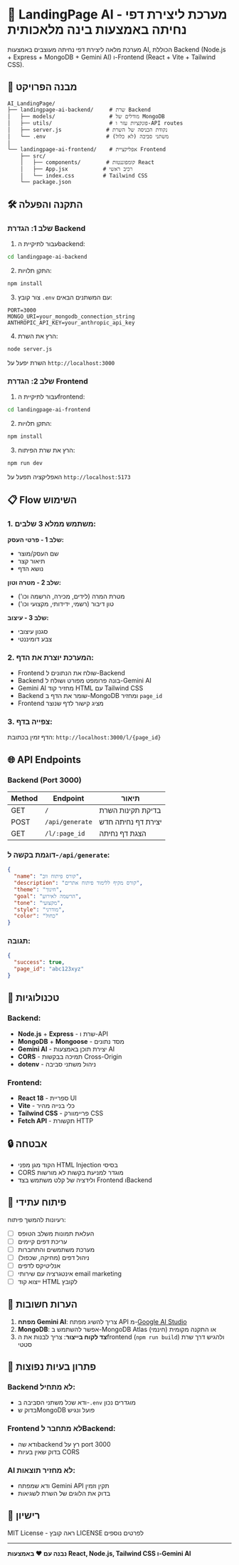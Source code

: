 # 🚀 LandingPage AI - מערכת ליצירת דפי נחיתה באמצעות בינה מלאכותית

מערכת מלאה ליצירת דפי נחיתה מעוצבים באמצעות AI, הכוללת Backend (Node.js + Express + MongoDB + Gemini AI) ו-Frontend (React + Vite + Tailwind CSS).

## 📁 מבנה הפרויקט

```
AI_LandingPage/
├── landingpage-ai-backend/     # שרת Backend
│   ├── models/                 # מודלים של MongoDB
│   ├── utils/                  # פונקציות עזר ו-API routes
│   ├── server.js              # נקודת הכניסה של השרת
│   └── .env                   # משתני סביבה (לא כלול)
│
└── landingpage-ai-frontend/    # אפליקציית Frontend
    ├── src/
    │   ├── components/        # קומפוננטות React
    │   ├── App.jsx           # רכיב ראשי
    │   └── index.css         # Tailwind CSS
    └── package.json
```

## 🛠️ התקנה והפעלה

### שלב 1: הגדרת Backend

1. עבור לתיקיית הbackend:
```bash
cd landingpage-ai-backend
```

2. התקן תלויות:
```bash
npm install
```

3. צור קובץ `.env` עם המשתנים הבאים:
```env
PORT=3000
MONGO_URI=your_mongodb_connection_string
ANTHROPIC_API_KEY=your_anthropic_api_key
```

4. הרץ את השרת:
```bash
node server.js
```

השרת יפעל על `http://localhost:3000`

### שלב 2: הגדרת Frontend

1. עבור לתיקיית הfrontend:
```bash
cd landingpage-ai-frontend
```

2. התקן תלויות:
```bash
npm install
```

3. הרץ את שרת הפיתוח:
```bash
npm run dev
```

האפליקציה תפעל על `http://localhost:5173`

## 📋 Flow השימוש

### 1. משתמש ממלא 3 שלבים:

**שלב 1 - פרטי העסק:**
- שם העסק/מוצר
- תיאור קצר
- נושא הדף

**שלב 2 - מטרה וטון:**
- מטרת המרה (לידים, מכירה, הרשמה וכו')
- טון דיבור (רשמי, ידידותי, מקצועי וכו')

**שלב 3 - עיצוב:**
- סגנון עיצובי
- צבע דומיננטי

### 2. המערכת יוצרת את הדף:

- Frontend שולח את הנתונים ל-Backend
- Backend בונה פרומפט מפורט ושולח ל-Gemini AI
- Gemini AI מחזיר קוד HTML עם Tailwind CSS
- Backend שומר את הדף ב-MongoDB ומחזיר `page_id`
- Frontend מציג קישור לדף שנוצר

### 3. צפייה בדף:

הדף זמין בכתובת: `http://localhost:3000/l/{page_id}`

## 🌐 API Endpoints

### Backend (Port 3000)

| Method | Endpoint | תיאור |
|--------|----------|-------|
| GET | `/` | בדיקת תקינות השרת |
| POST | `/api/generate` | יצירת דף נחיתה חדש |
| GET | `/l/:page_id` | הצגת דף נחיתה |

### דוגמת בקשה ל-`/api/generate`:

```json
{
  "name": "קורס פיתוח ווב",
  "description": "קורס מקיף ללימוד פיתוח אתרים",
  "theme": "חינוך",
  "goal": "הרשמה לאירוע",
  "tone": "מקצועי",
  "style": "מודרני",
  "color": "כחול"
}
```

### תגובה:

```json
{
  "success": true,
  "page_id": "abc123xyz"
}
```

## 🎨 טכנולוגיות

### Backend:
- **Node.js** + **Express** - שרת ו-API
- **MongoDB** + **Mongoose** - מסד נתונים
- **Gemini AI** - יצירת תוכן באמצעות AI
- **CORS** - תמיכה בבקשות Cross-Origin
- **dotenv** - ניהול משתני סביבה

### Frontend:
- **React 18** - ספריית UI
- **Vite** - כלי בנייה מהיר
- **Tailwind CSS** - פריימוורק CSS
- **Fetch API** - תקשורת HTTP

## 🔒 אבטחה

- הקוד מגן מפני HTML Injection בסיסי
- CORS מוגדר למניעת בקשות לא מורשות
- ולידציה של קלט משתמש בצד Frontend וBackend

## 🚀 פיתוח עתידי

רעיונות להמשך פיתוח:
- [ ] העלאת תמונות משלב הטופס
- [ ] עריכת דפים קיימים
- [ ] מערכת משתמשים והתחברות
- [ ] ניהול דפים (מחיקה, שכפול)
- [ ] אנליטיקס לדפים
- [ ] אינטגרציה עם שירותי email marketing
- [ ] ייצוא קוד HTML לקובץ

## 📝 הערות חשובות

1. **מפתח Gemini AI**: צריך להשיג מפתח API מ-[Google AI Studio](https://makersuite.google.com/app/apikey)
2. **MongoDB**: אפשר להשתמש ב-MongoDB Atlas (חינמי) או התקנה מקומית
3. **צד לקוח בייצור**: צריך לבנות את הfrontend (`npm run build`) ולהגיש דרך שרת סטטי

## 🐛 פתרון בעיות נפוצות

### Backend לא מתחיל:
- ודא שכל משתני הסביבה ב-`.env` מוגדרים נכון
- בדוק שMongoDB פועל ונגיש

### Frontend לא מתחבר לBackend:
- ודא שהbackend רץ על port 3000
- בדוק שאין בעיות CORS

### AI לא מחזיר תוצאות:
- ודא שמפתח Gemini API תקין וזמין
- בדוק את הלוגים של השרת לשגיאות

## 📄 רישיון

MIT License - ראה קובץ LICENSE לפרטים נוספים

---

**נבנה עם ❤️ באמצעות React, Node.js, Tailwind CSS ו-Gemini AI**
